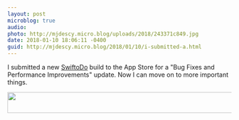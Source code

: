 ```yaml
---
layout: post
microblog: true
audio: 
photo: http://mjdescy.micro.blog/uploads/2018/243371c849.jpg
date: 2018-01-10 18:06:11 -0400
guid: http://mjdescy.micro.blog/2018/01/10/i-submitted-a.html
---
```

I submitted a new [SwiftoDo](http://swiftodoapp.com) build to the App Store for a "Bug Fixes and Performance Improvements" update. Now I can move on to more important things.

<img src="http://mjdescy.micro.blog/uploads/2018/243371c849.jpg" width="600" height="47" />
